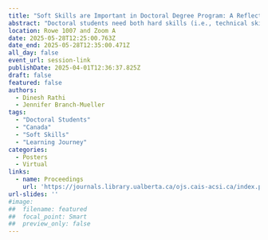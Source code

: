 ```yaml
---
title: "Soft Skills are Important in Doctoral Degree Program: A Reflection by Doctoral Students"
abstract: "Doctoral students need both hard skills (i.e., technical skills) and soft skills (i.e., social skills) to manage their learning journey and to succeed in their program of study. The paper presents findings from a qualitative study conducted with doctoral students enrolled in one of the Canadian U15 universities and studying in diverse doctoral degree programs. The study presents findings from the experiential reflection of doctoral students on the use of soft skills to succeed in their program of study. The participating students suggested a range of “non-academic” skills (i.e., soft skills) that were important in their learning journey such as communication, time management, conflict management, stress management, expectation management, work ethics, self- discipline and motivation, power navigation and others. This research aims to identify a wide range of soft skills that doctoral students need to move successfully in their program of study and contribute to the growing body of literature in the area of soft skills, particularly in the context of doctoral students and their programs."
location: Rowe 1007 and Zoom A
date: 2025-05-28T12:25:00.763Z
date_end: 2025-05-28T12:35:00.471Z
all_day: false
event_url: session-link
publishDate: 2025-04-01T12:36:37.825Z
draft: false
featured: false
authors:
  - Dinesh Rathi
  - Jennifer Branch-Mueller
tags:
  - "Doctoral Students"
  - "Canada"
  - "Soft Skills"
  - "Learning Journey"
categories:
  - Posters
  - Virtual
links:
  - name: Proceedings
    url: 'https://journals.library.ualberta.ca/ojs.cais-acsi.ca/index.php/cais-asci/article/view/1956'
url-slides: ''
#image:
##  filename: featured
##  focal_point: Smart
##  preview_only: false
---
```


